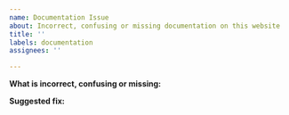 ```yaml
---
name: Documentation Issue
about: Incorrect, confusing or missing documentation on this website
title: ''
labels: documentation
assignees: ''

---
```


**What is incorrect, confusing or missing:**

**Suggested fix:**
